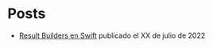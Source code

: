# Posts

- [Result Builders en Swift](posts/0001-result-builders/post.md)
  publicado el XX de julio de 2022
